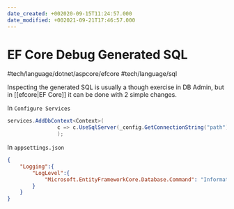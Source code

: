 ```yaml
---
date_created: +002020-09-15T11:24:57.000
date_modified: +002021-09-21T17:46:57.000
---
```


# EF Core Debug Generated SQL

 #tech/language/dotnet/aspcore/efcore #tech/language/sql

Inspecting the generated SQL is usually a though exercise in DB Admin, but in [[efcore|EF Core]] it can be done with 2 simple changes.

In `Configure Services`

```csharp
services.AddDbContext<Context>(
                c => c.UseSqlServer(_config.GetConnectionString("path")).EnableSensitiveDataLogging();
                );
```

In `appsettings.json`

```json
{
	"Logging":{
		"LogLevel":{
			"Microsoft.EntityFrameworkCore.Database.Command": "Information"
		}
	}
}
```
